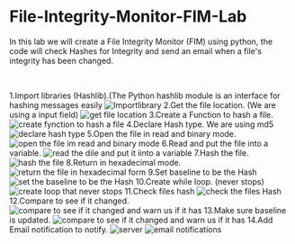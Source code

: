 # File-Integrity-Monitor-FIM-Lab

In this lab we will create a File Integrity Monitor (FIM) using python, the code will check Hashes for Integrity and send an email when a file's integrity has been changed.

<br>

1.Import libraries (Hashlib).(The Python hashlib module is an interface for hashing messages easily
![Importlibrary](https://user-images.githubusercontent.com/107056915/174117624-90299b84-aa79-48f2-a532-6136f1ab088c.png)
2.Get the file location. (We are using a input field)
![get file location](https://user-images.githubusercontent.com/107056915/174117662-9e9d4d23-d73c-4e28-9c77-1db663dacdc4.png)
3.Create a Function to hash a file.
![create fynction to hash a file](https://user-images.githubusercontent.com/107056915/174117678-56529221-99cc-4074-ad38-4883cf6ac25a.png)
4.Declare Hash type. We are using md5
![declare hash type](https://user-images.githubusercontent.com/107056915/174117695-76b3db34-ed16-4c4d-9b79-03f8f6d2fd1b.png)
5.Open the file in read and binary mode.
![open the file im read and binary mode](https://user-images.githubusercontent.com/107056915/174117733-2f5984ca-3a7d-4679-9927-d705ad91b357.png)
6.Read and put the file into a variable.
![read the dile and put it iinto a variable](https://user-images.githubusercontent.com/107056915/174117751-cb2c9497-499f-4d93-a42a-bf2baa36bea2.png)
7.Hash the file.
![hash the file](https://user-images.githubusercontent.com/107056915/174117766-f07ae2b7-1a7b-4dfb-8415-3511f2dd1c5b.png)
8.Return in hexadecimal mode.
![return the file in hexadecimal form](https://user-images.githubusercontent.com/107056915/174117783-76870923-ebcf-418e-ac2c-54c8f6c5dce2.png)
9.Set baseline to be the Hash
![set the baseline to be the Hash](https://user-images.githubusercontent.com/107056915/174117789-77f4e49b-462d-464c-8a21-3eedbb54ce52.png)
10.Create while loop. (never stops)
![create loop that never stops ](https://user-images.githubusercontent.com/107056915/174117798-ba783845-b736-46d7-89fa-bf55464bfc42.png)
11.Check files hash
![check the files Hash](https://user-images.githubusercontent.com/107056915/174117809-cf621dc0-fd94-42e6-9f3b-69462a437cd8.png)
12.Compare to see if it changed.
![compare to see if it changed and warn us if it has](https://user-images.githubusercontent.com/107056915/174117820-292eb1d0-a221-41cd-b3e8-94450591db14.png)
13.Make sure baseline is updated.
![compare to see if it changed and warn us if it has](https://user-images.githubusercontent.com/107056915/174117820-292eb1d0-a221-41cd-b3e8-94450591db14.png)
14.Add Email notification to notify.
![server](https://user-images.githubusercontent.com/107056915/174117959-c66c6c04-379b-45f0-a00b-8c855a8eb7ba.png)
![email notifications](https://user-images.githubusercontent.com/107056915/174117935-b9db1278-0c0a-4a3d-84b4-12435fb8dff9.png)

 
 
  
